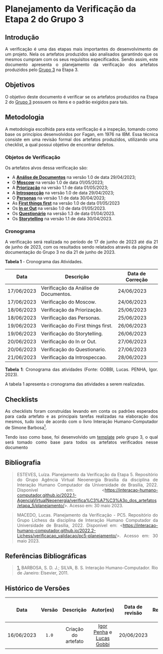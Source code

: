 <div class="body">

# Planejamento da Verificação da Etapa 2 do Grupo 3

## Introdução

<div align="justify">

A verificação é uma das etapas mais importantes do desenvolvimento de um projeto. Nela os artefatos produzidos são analisados garantindo que os mesmos cumpram com os seus requisitos especificados. Sendo assim, este documento apresenta o planejamento da verificação dos artefatos produzidos pelo [Grupo 3](https://github.com/Requisitos-de-Software/2023.1-VLC) na Etapa 3.

## Objetivos

O objetivo deste documento é verificar se os artefatos produzidos na Etapa 2 do [Grupo 3](https://github.com/Requisitos-de-Software/2023.1-VLC) possuem os itens e o padrão exigidos para tais.

## Metodologia

A metodologia escolhida para esta verificação é a inspeção, tomando como base os princípios desenvolvidos por Fagan, em 1976 na IBM. Essa técnica consiste em uma revisão formal dos artefatos produzidos, utilizando uma checklist, a qual possui objetivo de encontrar defeitos. 

### Objetos de Verificação

Os artefatos alvos dessa verificação são:

- A [**Análise de Documentos**](https://requisitos-de-software.github.io/2023.1-VLC/#/elicitacao/analise-de-documentos) na versão 1.0 de data 29/04/2023;
- O [**Moscow**](https://requisitos-de-software.github.io/2023.1-VLC/#/elicitacao/moscow) na versão 1.0 de data 01/05/2023;
- A [**Priorização**](https://requisitos-de-software.github.io/2023.1-VLC/#/elicitacao/priorizacao) na versão 1.1 de data 01/05/2023;
- A [**Introspecção**](https://requisitos-de-software.github.io/2023.1-VLC/#/elicitacao/introspeccao) na versão 1.0 de data 29/04/2023;
- O [**Personas**](https://requisitos-de-software.github.io/2023.1-VLC/#/elicitacao/personas) na versão 1.1 de data 30/04/2023;
- As [**First things first**](https://requisitos-de-software.github.io/2023.1-VLC/#/elicitacao/first_things_first) na versão 1.0 de data 01/05/2023 
- Os [**In or Out**](https://requisitos-de-software.github.io/2023.1-VLC/#/elicitacao/in_or_out) na versão 1.0 de data 01/05/2023.
- Os [**Questionário**](https://requisitos-de-software.github.io/2023.1-VLC/#/elicitacao/questionario) na versão 1.3 de data 01/04/2023.
- Os [**Storytelling**](https://requisitos-de-software.github.io/2023.1-VLC/#/elicitacao/storytelling) na versão 1.1 de data 30/04/2023.

### Cronograma

A verificação será realizada no período de 17 de junho de 2023 até dia 21 de junho de 2023, com os resultados sendo relatados através da página de documentação do Grupo 3 no dia 21 de junho de 2023. 

**Tabela 1** - Cronograma das Atividades.

| Data | Descrição | Data de Correção |
| - | - | - |
| 17/06/2023 | Verificação da Análise de Documentos. | 24/06/2023 |
| 17/06/2023 | Verificação do Moscow. | 24/06/2023 |
| 18/06/2023 | Verificação da Priorização. | 25/06/2023 |
| 18/06/2023 | Verificação das Personas. | 25/06/2023 |
| 19/06/2023 | Verificação do First things first. | 26/06/2023 |
| 19/06/2023 | Verificação do Storytelling. | 26/06/2023 |
| 20/06/2023 | Verificação do In or Out. | 27/06/2023 |
| 20/06/2023 | Verificação do Questionario. | 27/06/2023 |
| 21/06/2023 | Verificação da Introspeccao. | 28/06/2023 |

<b>Tabela 1</b>: Cronograma das atividades (Fonte: GOBBI, Lucas. PENHA, Igor. 2023).

A tabela 1 apresenta o cronograma das atividades a serem realizadas.

## Checklists

As checklists foram construídas levando em conta os padrões esperados para cada artefato e as principais tarefas realizadas na elaboração dos mesmos, tudo isso de acordo com o livro Interação Humano-Computador de Simone Barbosa<a id=anchor_1 href="#REF1"><sup>1</sup></a>.

Tendo isso como base, foi desenvolvido um [template](https://github.com/Requisitos-de-Software/2023.1-VLC/master/docs/verificacao/template.md) pelo grupo 3, o qual será tomado como base para todos os artefatos verificados nesse documento

## Bibliografia

> ESTEVES, Luíza. Planejamento da Verificação da Etapa 5. Repositório do Grupo Agência Virtual Neoenergia Brasília da disciplina de Interação Humano Computador da Universidade de Brasília, 2022. Disponível em: <<https://interacao-humano-computador.github.io/2022.1-AgenciaVirtualNeoenergia/verifica%C3%A7%C3%A3o_dos_artefatos/etapa_5/planejamento/>>. Acesso em: 30 maio 2023.

> MACEDO, Lucas. Planejamento da Verificação - PC5. Repositório do Grupo Lichess da disciplina de Interação Humano Computador da Universidade de Brasília, 2022. Disponível em: <<https://interacao-humano-computador.github.io/2022.2-Lichess/verificacao_validacao/pc5-planejamento/>>. Acesso em: 30 maio 2023.

## Referências Bibliográficas

> <a id="REF1" href="#anchor_1">1.</a> BARBOSA, S. D. J.; SILVA, B. S. Interação Humano-Computador. Rio de Janeiro: Elsevier, 2011.

## Histórico de Versões

| <p align="center">Data</p> | <p align="center">Versão</p> | <p align="center">Descrição</p> | <p align="center">Autor(es)</p> | <p align="center">Data de revisão</p> | <p align="center">Revisor(es)</p> |
| :-: | :-: | :-: | :-: | :-: | :-: |
| 16/06/2023 | `1.0` | Criação do artefato |  [Igor Penha](https://github.com/igorpenhaa) e [Lucas Gobbi](https://github.com/lucasbergholz) | 20/06/2023 | [Bruno Ribeiro](https://github.com/brunoriibeiro) |

</div>
